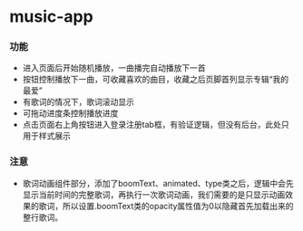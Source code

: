 # music-app

### 功能
- 进入页面后开始随机播放，一曲播完自动播放下一首
- 按钮控制播放下一曲，可收藏喜欢的曲目，收藏之后页脚首列显示专辑“我的最爱”
- 有歌词的情况下，歌词滚动显示
- 可拖动进度条控制播放进度
- 点击页面右上角按钮进入登录注册tab框，有验证逻辑，但没有后台，此处只用于样式展示

### 注意
- 歌词动画组件部分，添加了boomText、animated、type类之后，逻辑中会先显示当前时间的完整歌词，再执行一次歌词动画，我们需要的是只显示动画效果的歌词，所以设置.boomText类的opacity属性值为0以隐藏首先加载出来的整行歌词。

